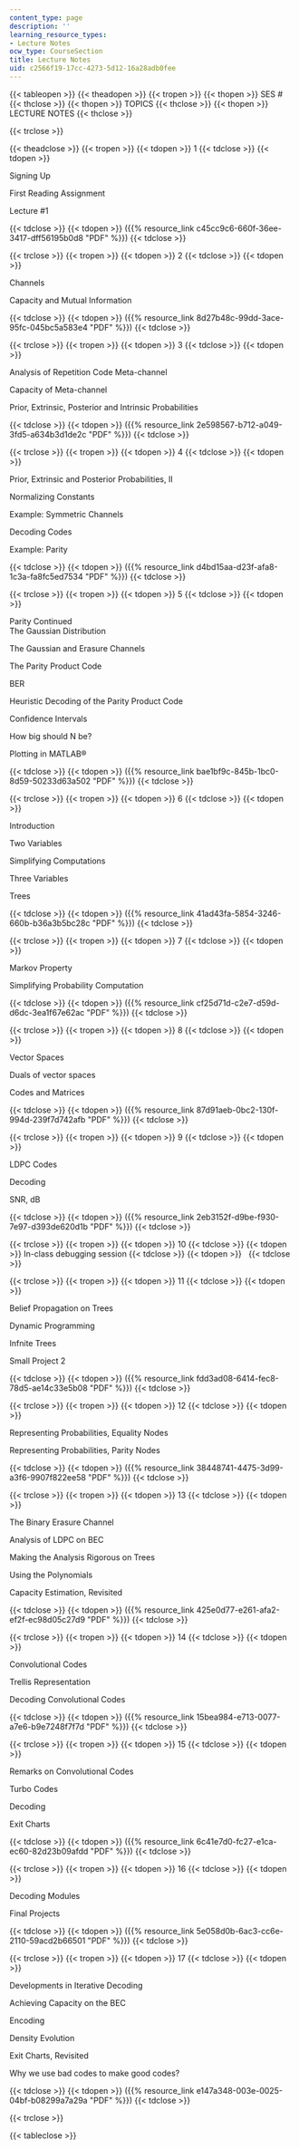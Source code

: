 ```yaml
---
content_type: page
description: ''
learning_resource_types:
- Lecture Notes
ocw_type: CourseSection
title: Lecture Notes
uid: c2566f19-17cc-4273-5d12-16a28adb0fee
---
```


{{< tableopen >}}
{{< theadopen >}}
{{< tropen >}}
{{< thopen >}}
SES #
{{< thclose >}}
{{< thopen >}}
TOPICS
{{< thclose >}}
{{< thopen >}}
LECTURE NOTES
{{< thclose >}}

{{< trclose >}}

{{< theadclose >}}
{{< tropen >}}
{{< tdopen >}}
1
{{< tdclose >}}
{{< tdopen >}}


Signing Up

First Reading Assignment

Lecture #1


{{< tdclose >}}
{{< tdopen >}}
({{% resource_link c45cc9c6-660f-36ee-3417-dff56195b0d8 "PDF" %}})
{{< tdclose >}}

{{< trclose >}}
{{< tropen >}}
{{< tdopen >}}
2
{{< tdclose >}}
{{< tdopen >}}


Channels

Capacity and Mutual Information


{{< tdclose >}}
{{< tdopen >}}
({{% resource_link 8d27b48c-99dd-3ace-95fc-045bc5a583e4 "PDF" %}})
{{< tdclose >}}

{{< trclose >}}
{{< tropen >}}
{{< tdopen >}}
3
{{< tdclose >}}
{{< tdopen >}}


Analysis of Repetition Code Meta-channel

Capacity of Meta-channel

Prior, Extrinsic, Posterior and Intrinsic Probabilities


{{< tdclose >}}
{{< tdopen >}}
({{% resource_link 2e598567-b712-a049-3fd5-a634b3d1de2c "PDF" %}})
{{< tdclose >}}

{{< trclose >}}
{{< tropen >}}
{{< tdopen >}}
4
{{< tdclose >}}
{{< tdopen >}}


Prior, Extrinsic and Posterior Probabilities, II

Normalizing Constants

Example: Symmetric Channels

Decoding Codes

Example: Parity


{{< tdclose >}}
{{< tdopen >}}
({{% resource_link d4bd15aa-d23f-afa8-1c3a-fa8fc5ed7534 "PDF" %}})
{{< tdclose >}}

{{< trclose >}}
{{< tropen >}}
{{< tdopen >}}
5
{{< tdclose >}}
{{< tdopen >}}


Parity Continued  
The Gaussian Distribution

The Gaussian and Erasure Channels

The Parity Product Code

BER

Heuristic Decoding of the Parity Product Code

Confidence Intervals

How big should N be?

Plotting in MATLAB®


{{< tdclose >}}
{{< tdopen >}}
({{% resource_link bae1bf9c-845b-1bc0-8d59-50233d63a502 "PDF" %}})
{{< tdclose >}}

{{< trclose >}}
{{< tropen >}}
{{< tdopen >}}
6
{{< tdclose >}}
{{< tdopen >}}


Introduction

Two Variables

Simplifying Computations

Three Variables

Trees


{{< tdclose >}}
{{< tdopen >}}
({{% resource_link 41ad43fa-5854-3246-660b-b36a3b5bc28c "PDF" %}})
{{< tdclose >}}

{{< trclose >}}
{{< tropen >}}
{{< tdopen >}}
7
{{< tdclose >}}
{{< tdopen >}}


Markov Property

Simplifying Probability Computation


{{< tdclose >}}
{{< tdopen >}}
({{% resource_link cf25d71d-c2e7-d59d-d6dc-3ea1f67e62ac "PDF" %}})
{{< tdclose >}}

{{< trclose >}}
{{< tropen >}}
{{< tdopen >}}
8
{{< tdclose >}}
{{< tdopen >}}


Vector Spaces

Duals of vector spaces

Codes and Matrices


{{< tdclose >}}
{{< tdopen >}}
({{% resource_link 87d91aeb-0bc2-130f-994d-239f7d742afb "PDF" %}})
{{< tdclose >}}

{{< trclose >}}
{{< tropen >}}
{{< tdopen >}}
9
{{< tdclose >}}
{{< tdopen >}}


LDPC Codes

Decoding

SNR, dB


{{< tdclose >}}
{{< tdopen >}}
({{% resource_link 2eb3152f-d9be-f930-7e97-d393de620d1b "PDF" %}})
{{< tdclose >}}

{{< trclose >}}
{{< tropen >}}
{{< tdopen >}}
10
{{< tdclose >}}
{{< tdopen >}}
In-class debugging session
{{< tdclose >}}
{{< tdopen >}}
 
{{< tdclose >}}

{{< trclose >}}
{{< tropen >}}
{{< tdopen >}}
11
{{< tdclose >}}
{{< tdopen >}}


Belief Propagation on Trees

Dynamic Programming

Infnite Trees

Small Project 2


{{< tdclose >}}
{{< tdopen >}}
({{% resource_link fdd3ad08-6414-fec8-78d5-ae14c33e5b08 "PDF" %}})
{{< tdclose >}}

{{< trclose >}}
{{< tropen >}}
{{< tdopen >}}
12
{{< tdclose >}}
{{< tdopen >}}


Representing Probabilities, Equality Nodes

Representing Probabilities, Parity Nodes


{{< tdclose >}}
{{< tdopen >}}
({{% resource_link 38448741-4475-3d99-a3f6-9907f822ee58 "PDF" %}})
{{< tdclose >}}

{{< trclose >}}
{{< tropen >}}
{{< tdopen >}}
13
{{< tdclose >}}
{{< tdopen >}}


The Binary Erasure Channel

Analysis of LDPC on BEC

Making the Analysis Rigorous on Trees

Using the Polynomials

Capacity Estimation, Revisited


{{< tdclose >}}
{{< tdopen >}}
({{% resource_link 425e0d77-e261-afa2-ef2f-ec98d05c27d9 "PDF" %}})
{{< tdclose >}}

{{< trclose >}}
{{< tropen >}}
{{< tdopen >}}
14
{{< tdclose >}}
{{< tdopen >}}


Convolutional Codes

Trellis Representation

Decoding Convolutional Codes


{{< tdclose >}}
{{< tdopen >}}
({{% resource_link 15bea984-e713-0077-a7e6-b9e7248f7f7d "PDF" %}})
{{< tdclose >}}

{{< trclose >}}
{{< tropen >}}
{{< tdopen >}}
15
{{< tdclose >}}
{{< tdopen >}}


Remarks on Convolutional Codes

Turbo Codes

Decoding

Exit Charts


{{< tdclose >}}
{{< tdopen >}}
({{% resource_link 6c41e7d0-fc27-e1ca-ec60-82d23b09afdd "PDF" %}})
{{< tdclose >}}

{{< trclose >}}
{{< tropen >}}
{{< tdopen >}}
16
{{< tdclose >}}
{{< tdopen >}}


Decoding Modules

Final Projects


{{< tdclose >}}
{{< tdopen >}}
({{% resource_link 5e058d0b-6ac3-cc6e-2110-59acd2b66501 "PDF" %}})
{{< tdclose >}}

{{< trclose >}}
{{< tropen >}}
{{< tdopen >}}
17
{{< tdclose >}}
{{< tdopen >}}


Developments in Iterative Decoding

Achieving Capacity on the BEC

Encoding

Density Evolution

Exit Charts, Revisited

Why we use bad codes to make good codes?


{{< tdclose >}}
{{< tdopen >}}
({{% resource_link e147a348-003e-0025-04bf-b08299a7a29a "PDF" %}})
{{< tdclose >}}

{{< trclose >}}

{{< tableclose >}}
